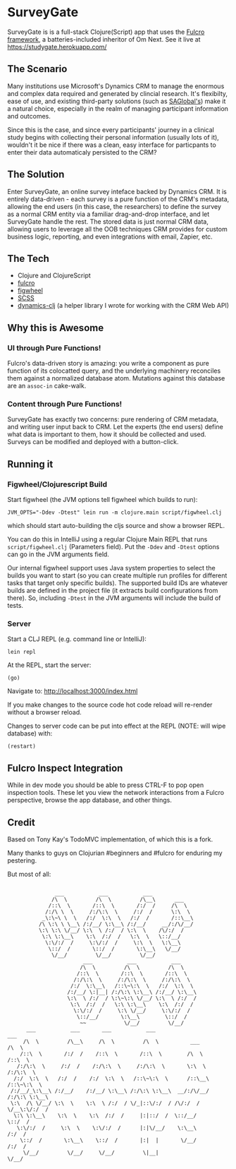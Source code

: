 # SurveyGate

SurveyGate is is a full-stack Clojure(Script) app that uses the [Fulcro framework](https://github.com/fulcrologic/fulcro), a batteries-included inheritor of Om Next.
See it live at https://studygate.herokuapp.com/

## The Scenario

Many institutions use Microsoft's Dynamics CRM to manage the enormous and complex data required and generated by clincial research. It's flexibilty, ease of use, and existing third-party solutions (such as [SAGlobal's](http://www.saglobal.us/industries/contract-research-organizations.html)) make it a natural choice, especially in the realm of managing participant information and outcomes.

Since this is the case, and since every participants' journey in a clinical study begins with collecting their personal information (usually lots of it), wouldn't it be nice if there was a clean, easy interface for particpants to enter their data automaticaly persisted to the CRM?

## The Solution

Enter SurveyGate, an online survey inteface backed by Dynamics CRM. It is entirely data-driven - each survey is a pure function of the CRM's metadata, allowing the end users (in this case, the researchers) to define the survey as a normal CRM entity via a familiar drag-and-drop interface, and let SurveyGate handle the rest. The stored data is just normal CRM data, allowing users to leverage all the OOB techniques CRM provides for custom business logic, reporting, and even integrations with email, Zapier, etc.

## The Tech

- Clojure and ClojureScript
- [fulcro](https://github.com/fulcrologic/fulcro)
- [figwheel](https://github.com/bhauman/lein-figwheel)
- [SCSS](https://github.com/sass/node-sass)
- [dynamics-clj](https://github.com/d4hines/dynamics-clj) (a helper library I wrote for working with the CRM Web API)

## Why this is Awesome

### UI through Pure Functions!

Fulcro's data-driven story is amazing: you write a component as pure function of its colocatted query, and the underlying machinery reconciles them against a normalized database atom. Mutations against this database are an `assoc-in` cake-walk.

### Content through Pure Functions!

SurveyGate has exactly two concerns: pure rendering of CRM metadata, and writing user input back to CRM. Let the experts (the end users) define what data is important to them, how it should be collected and used. Surveys can be modified and deployed with a button-click.

## Running it

### Figwheel/Clojurescript Build

Start figwheel (the JVM options tell figwheel which builds to run):

```
JVM_OPTS="-Ddev -Dtest" lein run -m clojure.main script/figwheel.clj
```

which should start auto-building the cljs source and show a browser REPL.

You can do this in IntelliJ using a regular Clojure Main REPL that runs
`script/figwheel.clj` (Parameters field). Put the `-Ddev` and `-Dtest` options can go in the JVM
arguments field.

Our internal figwheel support uses Java system properties to select the
builds you want to start (so you can create multiple run profiles for
different tasks that target only specific builds). The supported build IDs
are whatever builds are defined in the project file (it extracts build 
configurations from there). So, including `-Dtest` in the JVM arguments
will include the build of tests.

### Server

Start a CLJ REPL (e.g. command line or IntelliJ):

```
lein repl
```

At the REPL, start the server:

```
(go)
```

Navigate to: [http://localhost:3000/index.html](http://localhost:3000/)

If you make changes to the source code hot code reload will re-render without a browser reload.

Changes to server code can be put into effect at the REPL (NOTE: will wipe database) with:

```
(restart)
```
## Fulcro Inspect Integration

While in dev mode you should be able to press CTRL-F to pop open inspection tools. These
let you view the network interactions from a Fulcro perspective, browse the app
database, and other things.

## Credit

Based on Tony Kay's TodoMVC implementation, of which this is a fork.

Many thanks to guys on Clojurian #beginners and #fulcro for enduring my pestering.

But most of all:

```

               ___           ___           ___                                
              /\  \         /\  \         /\__\      ___                      
             /::\  \       /::\  \       /:/  /     /\  \                     
            /:/\ \  \     /:/\:\  \     /:/  /      \:\  \                    
           _\:\~\ \  \   /:/  \:\  \   /:/  /       /::\__\                   
          /\ \:\ \ \__\ /:/__/ \:\__\ /:/__/     __/:/\/__/                   
          \:\ \:\ \/__/ \:\  \ /:/  / \:\  \    /\/:/  /                      
           \:\ \:\__\    \:\  /:/  /   \:\  \   \::/__/                       
            \:\/:/  /     \:\/:/  /     \:\  \   \:\__\                       
             \::/  /       \::/  /       \:\__\   \/__/                       
              \/__/         \/__/         \/__/                               
                        ___           ___           ___                       
                       /\  \         /\  \         /\  \                      
                      /::\  \       /::\  \       /::\  \                     
                     /:/\:\  \     /:/\:\  \     /:/\:\  \                    
                    /:/  \:\__\   /::\~\:\  \   /:/  \:\  \                   
                   /:/__/ \:|__| /:/\:\ \:\__\ /:/__/ \:\__\                  
                   \:\  \ /:/  / \:\~\:\ \/__/ \:\  \ /:/  /                  
                    \:\  /:/  /   \:\ \:\__\    \:\  /:/  /                   
                     \:\/:/  /     \:\ \/__/     \:\/:/  /                    
                      \::/__/       \:\__\        \::/  /                     
                       ~~            \/__/         \/__/                      
      ___           ___       ___           ___                       ___     
     /\  \         /\__\     /\  \         /\  \          ___        /\  \    
    /::\  \       /:/  /    /::\  \       /::\  \        /\  \      /::\  \   
   /:/\:\  \     /:/  /    /:/\:\  \     /:/\:\  \       \:\  \    /:/\:\  \  
  /:/  \:\  \   /:/  /    /:/  \:\  \   /::\~\:\  \      /::\__\  /::\~\:\  \ 
 /:/__/_\:\__\ /:/__/    /:/__/ \:\__\ /:/\:\ \:\__\  __/:/\/__/ /:/\:\ \:\__\
 \:\  /\ \/__/ \:\  \    \:\  \ /:/  / \/_|::\/:/  / /\/:/  /    \/__\:\/:/  /
  \:\ \:\__\    \:\  \    \:\  /:/  /     |:|::/  /  \::/__/          \::/  / 
   \:\/:/  /     \:\  \    \:\/:/  /      |:|\/__/    \:\__\          /:/  /  
    \::/  /       \:\__\    \::/  /       |:|  |       \/__/         /:/  /   
     \/__/         \/__/     \/__/         \|__|                     \/__/    

```
